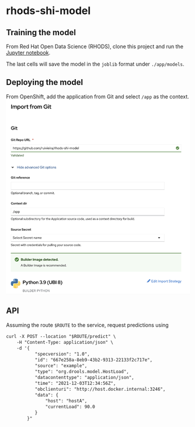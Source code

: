 # rhods-shi-model

## Training the model

From Red Hat Open Data Science (RHODS), clone this project
and run the [Jupyter notebook](notebooks/model-training.ipynb).

The last cells will save the model in the `joblib` format under `./app/models`.

## Deploying the model

From OpenShift, add the application from Git and select `/app` as the context.
![openshift-add-git](images/openshift-add-git.png)

## API

Assuming the route `$ROUTE` to the service, request predictions using

```shell
curl -X POST --location "$ROUTE/predict" \
    -H "Content-Type: application/json" \
    -d '{
           "specversion": "1.0",
           "id": "667e258a-8eb9-43b2-9313-22133f2c717e",
           "source": "example",
           "type": "org.drools.model.HostLoad",
           "datacontenttype": "application/json",
           "time": "2021-12-03T12:34:56Z",
           "obclienturi": "http://host.docker.internal:3246",
           "data": {
               "host": "hostA",
               "currentLoad": 90.0
           }
        }"
```